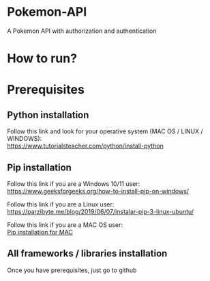 # Pokemon-API
A Pokemon API with authorization and authentication

# How to run?
# Prerequisites
## Python installation
Follow this link and look for your operative system (MAC OS / LINUX / WINDOWS): <br> https://www.tutorialsteacher.com/python/install-python

## Pip installation
Follow this link if you are a Windows 10/11 user: <br>
https://www.geeksforgeeks.org/how-to-install-pip-on-windows/

Follow this link if you are a Linux user: <br>
https://parzibyte.me/blog/2019/06/07/instalar-pip-3-linux-ubuntu/

Follow this link if you are a MAC OS user: <br>
[Pip installation for MAC](https://www.groovypost.com/howto/install-pip-on-a-mac/#:~:text=To%20install%20PIP%20using%20ensurepip,instructions%20to%20complete%20this%20process)

## All frameworks / libraries installation
Once you have prerequisites, just go to github